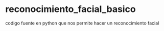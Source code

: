 # reconocimiento_facial_basico
codigo fuente en python que nos permite  hacer un reconocimiento facial
